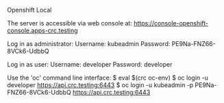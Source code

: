 Openshift Local

The server is accessible via web console at:
  https://console-openshift-console.apps-crc.testing

Log in as administrator:
  Username: kubeadmin
  Password: PE9Na-FNZ66-8VCk6-UdbbQ

Log in as user:
  Username: developer
  Password: developer

Use the 'oc' command line interface:
  $ eval $(crc oc-env)
  $ oc login -u developer https://api.crc.testing:6443
  $ oc login -u kubeadmin -p PE9Na-FNZ66-8VCk6-UdbbQ https://api.crc.testing:6443
  